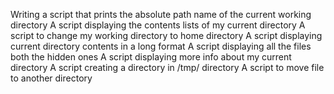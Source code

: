 Writing a script that prints the absolute path name of the current working directory
A script displaying the contents lists of my current directory
A script to change my working directory to home directory
A script displaying current directory contents in a long format
A script displaying all the files both the hidden ones
A script displaying more info about my current directory
A script creating a directory in /tmp/ directory
A script to move file to another directory
